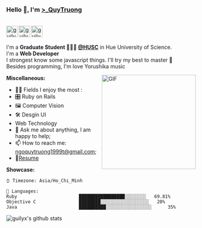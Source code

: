 
### Hello 👋, I'm [>_QuyTruong](https://www.facebook.com/NgoQuyTruongg/) 

<br/>
<a href="https://www.facebook.com/NgoQuyTruongg/">
  <img align="left" alt="guilyx's Facebook" width="30px" src="https://image.flaticon.com/icons/svg/2111/2111342.svg" />
</a>
<a href="https://www.instagram.com/nqoquytruonq/">
  <img align="left" alt="guilyx's Instagram" width="30px" src="https://image.flaticon.com/icons/svg/2111/2111421.svg" />
</a>
<a href="#">
  <img align="left" alt="guilyx's Codingames" width="30px" src="https://image.flaticon.com/icons/svg/2010/2010522.svg" />
</a> <br /> <br />

I'm a **Graduate Student 👨🏽‍💼 [@HUSC](http://husc.hueuni.edu.vn/)** in Hue University of Science. <br />
I'm a **Web Developer**  <br />
I strongest know some javascript things. I'll try my best to master 📢  <br />
Besides programming, I'm love Yorushika music <br />

  <img align="right" alt="GIF" src="https://c.tenor.com/kFNtXOJGyooAAAAC/azura-bonk-azura.gif" width="250px"/>
  
**Miscellaneous:**

  - 🤹🏽 Fields I enjoy the most : 
  - 🎛 Ruby on Rails
  - 🖼 Computer Vision
  - 🛠 Desgin UI
  - Web Technology
  - 💬 Ask me about anything, I am happy to help;
  - 📫 How to reach me: <ngoquytruong1999t@gmail.com>;
  - 📝[Resume]()

**Showcase:**

```text
⌚︎ Timezone: Asia/Ho_Chi_Minh

💬 Languages: 
Ruby                       █████████████████░░░░░░░░   69.81% 
Objective C                ████████░░░░░░░░░░░░░░░░░░   20% 
Java                       ██████████░░░░░░░░░░░░░░░░░      35% 
```


![guilyx's github stats](https://github-readme-stats.vercel.app/api?username=chuong1928&show_icons=true&hide_border=true)

